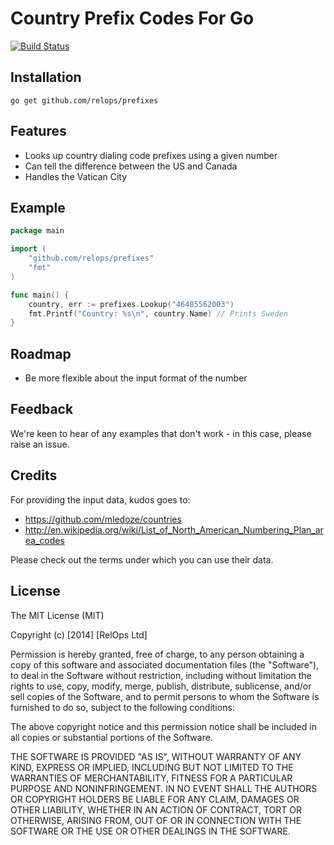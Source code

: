 Country Prefix Codes For Go
===========================

[![Build Status](https://travis-ci.org/relops/prefixes.png?branch=master)](https://travis-ci.org/relops/prefixes)

Installation
------------

    go get github.com/relops/prefixes


Features
--------

* Looks up country dialing code prefixes using a given number
* Can tell the difference between the US and Canada
* Handles the Vatican City

Example
-------

```go
package main

import (
	"github.com/relops/prefixes"
	"fmt"
)

func main() {
	country, err := prefixes.Lookup("46485562003")
	fmt.Printf("Country: %s\n", country.Name) // Prints Sweden
}
```

Roadmap
-------

* Be more flexible about the input format of the number

Feedback
---------------

We're keen to hear of any examples that don't work - in this case, please raise an issue.

Credits
-------

For providing the input data, kudos goes to:

* https://github.com/mledoze/countries
* http://en.wikipedia.org/wiki/List_of_North_American_Numbering_Plan_area_codes

Please check out the terms under which you can use their data.

License
-------

The MIT License (MIT)

Copyright (c) [2014] [RelOps Ltd]

Permission is hereby granted, free of charge, to any person obtaining a copy
of this software and associated documentation files (the "Software"), to deal
in the Software without restriction, including without limitation the rights
to use, copy, modify, merge, publish, distribute, sublicense, and/or sell
copies of the Software, and to permit persons to whom the Software is
furnished to do so, subject to the following conditions:

The above copyright notice and this permission notice shall be included in all
copies or substantial portions of the Software.

THE SOFTWARE IS PROVIDED "AS IS", WITHOUT WARRANTY OF ANY KIND, EXPRESS OR
IMPLIED, INCLUDING BUT NOT LIMITED TO THE WARRANTIES OF MERCHANTABILITY,
FITNESS FOR A PARTICULAR PURPOSE AND NONINFRINGEMENT. IN NO EVENT SHALL THE
AUTHORS OR COPYRIGHT HOLDERS BE LIABLE FOR ANY CLAIM, DAMAGES OR OTHER
LIABILITY, WHETHER IN AN ACTION OF CONTRACT, TORT OR OTHERWISE, ARISING FROM,
OUT OF OR IN CONNECTION WITH THE SOFTWARE OR THE USE OR OTHER DEALINGS IN THE
SOFTWARE.

